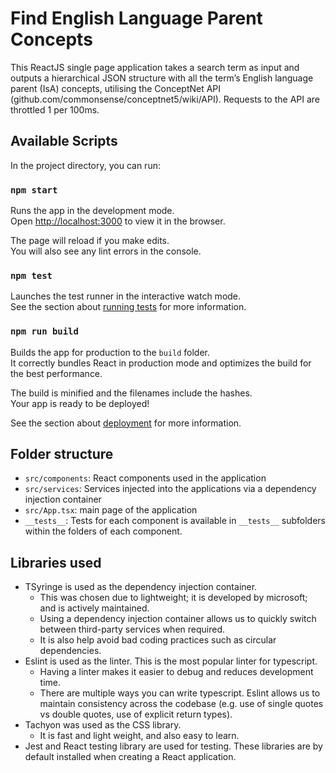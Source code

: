 # Find English Language Parent Concepts

This ReactJS single page application takes a search term as input and outputs a hierarchical JSON structure with all the term’s English language parent (IsA) concepts, utilising the ConceptNet API (github.com/commonsense/conceptnet5/wiki/API). Requests to the API are throttled 1 per 100ms.

## Available Scripts

In the project directory, you can run:

### `npm start`

Runs the app in the development mode.\
Open [http://localhost:3000](http://localhost:3000) to view it in the browser.

The page will reload if you make edits.\
You will also see any lint errors in the console.

### `npm test`

Launches the test runner in the interactive watch mode.\
See the section about [running tests](https://facebook.github.io/create-react-app/docs/running-tests) for more information.

### `npm run build`

Builds the app for production to the `build` folder.\
It correctly bundles React in production mode and optimizes the build for the best performance.

The build is minified and the filenames include the hashes.\
Your app is ready to be deployed!

See the section about [deployment](https://facebook.github.io/create-react-app/docs/deployment) for more information.

## Folder structure

- `src/components`: React components used in the application
- `src/services`: Services injected into the applications via a dependency injection container
- `src/App.tsx`: main page of the application
- `__tests__`: Tests for each component is available in `__tests__` subfolders within the folders of each component.

## Libraries used
- TSyringe is used as the dependency injection container. 
    - This was chosen due to lightweight; it is developed by microsoft; and is actively maintained.
    - Using a dependency injection container allows us to quickly switch between third-party services when required.
    - It is also help avoid bad coding practices such as circular dependencies.
- Eslint is used as the linter. This is the most popular linter for typescript.
    - Having a linter makes it easier to debug and reduces development time.
    - There are multiple ways you can write typescript. Eslint allows us to maintain consistency across the codebase (e.g. use of single quotes vs double quotes, use of explicit return types).
- Tachyon was used as the CSS library.
    - It is fast and light weight, and also easy to learn.
- Jest and React testing library are used for testing. These libraries are by default installed when creating a React application.